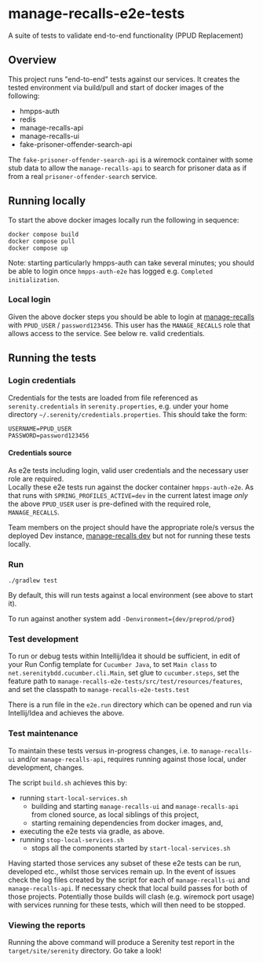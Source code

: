 # manage-recalls-e2e-tests
A suite of tests to validate end-to-end functionality (PPUD Replacement)

## Overview
This project runs "end-to-end" tests against our services.  It creates the tested environment 
via build/pull and start of docker images of the following:
* hmpps-auth
* redis
* manage-recalls-api
* manage-recalls-ui
* fake-prisoner-offender-search-api

The `fake-prisoner-offender-search-api` is a wiremock container with some stub data
to allow the `manage-recalls-api` to search for prisoner data as if from a 
real `prisoner-offender-search` service.

## Running locally
To start the above docker images locally run the following in sequence:

```
docker compose build
docker compose pull
docker compose up
```

Note: starting particularly hmpps-auth can take several minutes; you should be able to
login once `hmpps-auth-e2e` has logged e.g. `Completed initialization`.

### Local login
Given the above docker steps you should be able to login at [manage-recalls](http://localhost:3000) 
with `PPUD_USER` / `password123456`. This user has the `MANAGE_RECALLS` role that allows access 
to the service.  See below re. valid credentials.


## Running the tests

### Login credentials
Credentials for the tests are loaded from file referenced
as `serenity.credentials` in `serenity.properties`, e.g. under your home directory
`~/.serenity/credentials.properties`.  This should take the form:

```
USERNAME=PPUD_USER
PASSWORD=password123456
```

#### Credentials source
As e2e tests including login, valid user credentials and the necessary user role are required.  
Locally these e2e tests run against the docker container `hmpps-auth-e2e`.  As that runs with
`SPRING_PROFILES_ACTIVE=dev` in the current latest image *only* the above `PPUD_USER` user is
pre-defined with the required role, `MANAGE_RECALLS`.

Team members on the project should have the appropriate role/s versus the deployed Dev instance,
[manage-recalls dev](https://manage-recalls-dev.hmpps.service.justice.gov.uk/) but not for running
these tests locally.

### Run

    ./gradlew test 

By default, this will run tests against a local environment (see above to start it).

To run against another system add `-Denvironment={dev/preprod/prod}`

### Test development
To run or debug tests within Intellij/Idea it should be sufficient, 
in edit of your Run Config template for `Cucumber Java`, to
set `Main class` to `net.serenitybdd.cucumber.cli.Main`, set glue to `cucumber.steps`, set the feature path to `manage-recalls-e2e-tests/src/test/resources/features`, and set the classpath to `manage-recalls-e2e-tests.test`

There is a run file in the `e2e.run` directory which can be opened and run via Intellij/Idea
and achieves the above.

### Test maintenance
To maintain these tests versus in-progress changes, i.e. to `manage-recalls-ui` and/or `manage-recalls-api`, 
requires running against those local, under development, changes.  

The script `build.sh` achieves this by:
* running `start-local-services.sh`
    * building and starting `manage-recalls-ui` and `manage-recalls-api` from   cloned source, as local siblings of this project,   
    * starting remaining dependencies from docker images, and,
* executing the e2e tests via gradle, as above.
* running `stop-local-services.sh`
    * stops all the components started by `start-local-services.sh`

Having started those services any subset of these e2e tests can be run, developed etc., 
whilst those services remain up.  In the event of issues check the log files created by the script
for each of `manage-recalls-ui` and `manage-recalls-api`.  If necessary check that local build passes
for both of those projects.  Potentially those builds will clash (e.g. wiremock port usage) with 
services running for these tests, which will then need to be stopped.

### Viewing the reports
Running the above command will produce a Serenity test report in the `target/site/serenity` directory. Go take a look!

